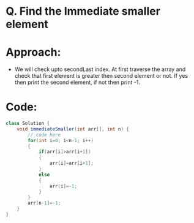 # Q. Find the Immediate smaller element 

# Approach:
- We will check upto secondLast index. At first traverse the array and check that first element is greater then second element or not. If 
yes then print the second element, if not then print -1.

# Code:
```java
class Solution {
    void immediateSmaller(int arr[], int n) {
        // code here
        for(int i=0; i<n-1; i++)
        {
            if(arr[i]>arr[i+1])
            {
                arr[i]=arr[i+1];
            }
            else
            {
                arr[i]=-1;
            }
        }
        arr[n-1]=-1;
    }
}
```